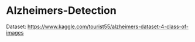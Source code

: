# Alzheimers-Detection

Dataset: https://www.kaggle.com/tourist55/alzheimers-dataset-4-class-of-images



